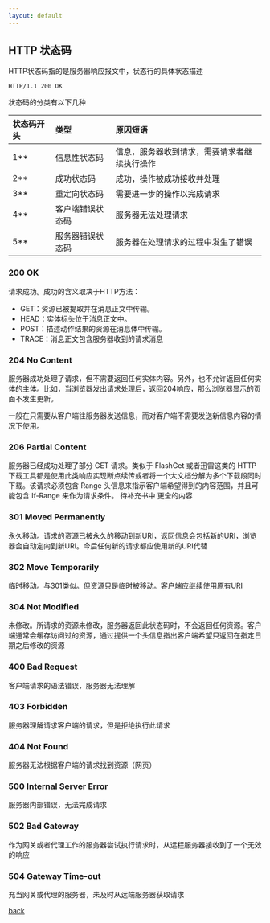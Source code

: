 ```yaml
---
layout: default
---
```


## HTTP 状态码

HTTP状态码指的是服务器响应报文中，状态行的具体状态描述
```
HTTP/1.1 200 OK
```

状态码的分类有以下几种


| 状态码开头     | 类型          | 原因短语 |
|:-------------|:------------------|:------------------|
| 1**| 信息性状态码| 信息，服务器收到请求，需要请求者继续执行操作|
| 2**| 成功状态码| 成功，操作被成功接收并处理|
| 3**| 重定向状态码| 需要进一步的操作以完成请求|
| 4**| 客户端错误状态码| 服务器无法处理请求|
| 5**|服务器错误状态码| 服务器在处理请求的过程中发生了错误|

### 200 OK
请求成功。成功的含义取决于HTTP方法：
* GET：资源已被提取并在消息正文中传输。
* HEAD：实体标头位于消息正文中。
* POST：描述动作结果的资源在消息体中传输。
* TRACE：消息正文包含服务器收到的请求消息

### 204 No Content
服务器成功处理了请求，但不需要返回任何实体内容。另外，也不允许返回任何实体的主体。比如，当浏览器发出请求处理后，返回204响应，那么浏览器显示的页面不发生更新。

一般在只需要从客户端往服务器发送信息，而对客户端不需要发送新信息内容的情况下使用。

### 206 Partial Content
服务器已经成功处理了部分 GET 请求。类似于 FlashGet 或者迅雷这类的 HTTP 下载工具都是使用此类响应实现断点续传或者将一个大文档分解为多个下载段同时下载。该请求必须包含 Range 头信息来指示客户端希望得到的内容范围，并且可能包含 If-Range 来作为请求条件。
待补充书中 更全的内容

### 301 Moved Permanently
永久移动。请求的资源已被永久的移动到新URI，返回信息会包括新的URI，浏览器会自动定向到新URI。今后任何新的请求都应使用新的URI代替

### 302 Move Temporarily
临时移动。与301类似。但资源只是临时被移动。客户端应继续使用原有URI

### 304	Not Modified
未修改。所请求的资源未修改，服务器返回此状态码时，不会返回任何资源。客户端通常会缓存访问过的资源，通过提供一个头信息指出客户端希望只返回在指定日期之后修改的资源

### 400 Bad Request	
客户端请求的语法错误，服务器无法理解

### 403 Forbidden
服务器理解请求客户端的请求，但是拒绝执行此请求

### 404 Not Found
服务器无法根据客户端的请求找到资源（网页）

### 500 Internal Server Error
服务器内部错误，无法完成请求

### 502 Bad Gateway
作为网关或者代理工作的服务器尝试执行请求时，从远程服务器接收到了一个无效的响应

### 504 Gateway Time-out
充当网关或代理的服务器，未及时从远端服务器获取请求



[back](./)
